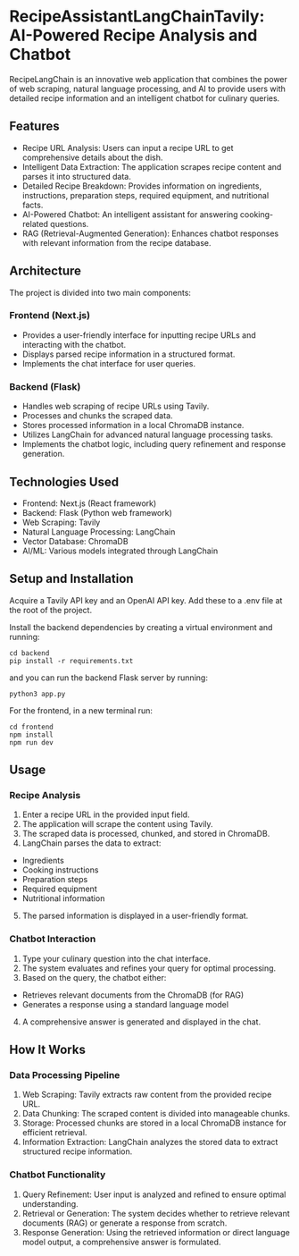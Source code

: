 # RecipeAssistantLangChainTavily: AI-Powered Recipe Analysis and Chatbot
RecipeLangChain is an innovative web application that combines the power of web scraping, natural language processing, and AI to provide users with detailed recipe information and an intelligent chatbot for culinary queries.

## Features
- Recipe URL Analysis: Users can input a recipe URL to get comprehensive details about the dish.
- Intelligent Data Extraction: The application scrapes recipe content and parses it into structured data.
- Detailed Recipe Breakdown: Provides information on ingredients, instructions, preparation steps, required equipment, and nutritional facts.
- AI-Powered Chatbot: An intelligent assistant for answering cooking-related questions.
- RAG (Retrieval-Augmented Generation): Enhances chatbot responses with relevant information from the recipe database.

## Architecture
The project is divided into two main components:

### Frontend (Next.js)
- Provides a user-friendly interface for inputting recipe URLs and interacting with the chatbot.
- Displays parsed recipe information in a structured format.
- Implements the chat interface for user queries.

### Backend (Flask)
- Handles web scraping of recipe URLs using Tavily.
- Processes and chunks the scraped data.
- Stores processed information in a local ChromaDB instance.
- Utilizes LangChain for advanced natural language processing tasks.
- Implements the chatbot logic, including query refinement and response generation.

## Technologies Used
- Frontend: Next.js (React framework)
- Backend: Flask (Python web framework)
- Web Scraping: Tavily
- Natural Language Processing: LangChain
- Vector Database: ChromaDB
- AI/ML: Various models integrated through LangChain

## Setup and Installation
Acquire a Tavily API key and an OpenAI API key. Add these to a .env file at the root of the project.

Install the backend dependencies by creating a virtual environment and running:
```
cd backend
pip install -r requirements.txt
```
and you can run the backend Flask server by running:
```
python3 app.py
```

For the frontend, in a new terminal run:

```
cd frontend
npm install
npm run dev
```

## Usage
### Recipe Analysis
1. Enter a recipe URL in the provided input field.
2. The application will scrape the content using Tavily.
3. The scraped data is processed, chunked, and stored in ChromaDB.
4. LangChain parses the data to extract:
- Ingredients
- Cooking instructions
- Preparation steps
- Required equipment
- Nutritional information
5. The parsed information is displayed in a user-friendly format.

### Chatbot Interaction
1. Type your culinary question into the chat interface.
2. The system evaluates and refines your query for optimal processing.
3. Based on the query, the chatbot either:
- Retrieves relevant documents from the ChromaDB (for RAG)
- Generates a response using a standard language model
4. A comprehensive answer is generated and displayed in the chat.

## How It Works
### Data Processing Pipeline
1. Web Scraping: Tavily extracts raw content from the provided recipe URL.
2. Data Chunking: The scraped content is divided into manageable chunks.
3. Storage: Processed chunks are stored in a local ChromaDB instance for efficient retrieval.
4. Information Extraction: LangChain analyzes the stored data to extract structured recipe information.

### Chatbot Functionality
1. Query Refinement: User input is analyzed and refined to ensure optimal understanding.
2. Retrieval or Generation: The system decides whether to retrieve relevant documents (RAG) or generate a response from scratch.
3. Response Generation: Using the retrieved information or direct language model output, a comprehensive answer is formulated.
